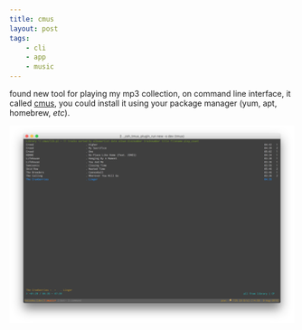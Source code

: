 ```yaml
---
title: cmus
layout: post
tags:
    - cli
    - app
    - music
---
```


found new tool for playing my mp3 collection, on command line interface, it called [cmus](https://cmus.github.io/), you could install it using your package manager (yum, apt, homebrew, _etc_).

[![CMUS](/images/posts/cmus.png)](/images/posts/cmus.png)
